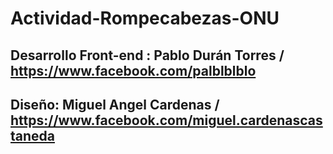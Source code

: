 # Actividad-Rompecabezas-ONU

## Desarrollo Front-end : Pablo Durán Torres / https://www.facebook.com/palblblblo
## Diseño: Miguel Angel Cardenas / https://www.facebook.com/miguel.cardenascastaneda
